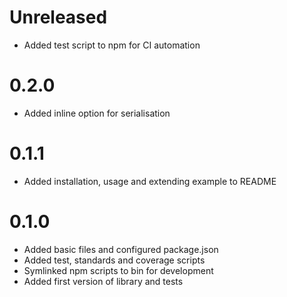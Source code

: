 # Unreleased

- Added test script to npm for CI automation

# 0.2.0

- Added inline option for serialisation

# 0.1.1

- Added installation, usage and extending example to README

# 0.1.0

- Added basic files and configured package.json
- Added test, standards and coverage scripts
- Symlinked npm scripts to bin for development
- Added first version of library and tests
